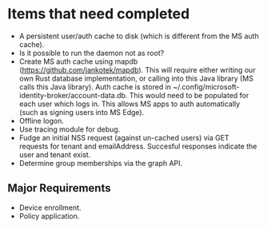 # Items that need completed

* A persistent user/auth cache to disk (which is different from the MS auth cache).
* Is it possible to run the daemon not as root?
* Create MS auth cache using mapdb (https://github.com/jankotek/mapdb). This will require either writing our own Rust database implementation, or calling into this Java library (MS calls this Java library). Auth cache is stored in ~/.config/microsoft-identity-broker/account-data.db. This would need to be populated for each user which logs in. This allows MS apps to auth automatically (such as signing users into MS Edge).
* Offline logon.
* Use tracing module for debug.
* Fudge an initial NSS request (against un-cached users) via GET requests for tenant and emailAddress. Succesful responses indicate the user and tenant exist.
* Determine group memberships via the graph API.

## Major Requirements

* Device enrollment.
* Policy application.
